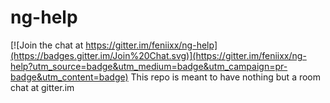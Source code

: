 # ng-help

[![Join the chat at https://gitter.im/feniixx/ng-help](https://badges.gitter.im/Join%20Chat.svg)](https://gitter.im/feniixx/ng-help?utm_source=badge&utm_medium=badge&utm_campaign=pr-badge&utm_content=badge)
This repo is meant to have nothing but a room chat at gitter.im
